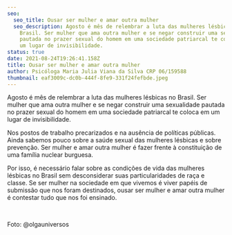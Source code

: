 ```yaml
---
seo:
  seo_title: Ousar ser mulher e amar outra mulher
  seo_description: Agosto é mês de relembrar a luta das mulheres lésbicas no
    Brasil. Ser mulher que ama outra mulher e se negar construir uma sexualidade
    pautada no prazer sexual do homem em uma sociedade patriarcal te coloca em
    um lugar de invisibilidade.
status: true
date: 2021-08-24T19:26:41.158Z
title: Ousar ser mulher e amar outra mulher
author: Psicóloga Maria Julia Viana da Silva CRP 06/159588
thumbnail: eaf3009c-dc0b-444f-8fe9-331f24fefbde.jpeg
---
```

<!--StartFragment-->

Agosto é mês de relembrar a luta das mulheres lésbicas no Brasil. Ser mulher que ama outra mulher e se negar construir uma sexualidade pautada no prazer sexual do homem em uma sociedade patriarcal te coloca em um lugar de invisibilidade.

 Nos postos de trabalho precarizados e na ausência de políticas públicas. Ainda sabemos pouco sobre a saúde sexual das mulheres lésbicas e sobre prevenção. Ser mulher e amar outra mulher é fazer frente à constituição de uma família nuclear burguesa. 

Por isso, é necessário falar sobre as condições de vida das mulheres lésbicas no Brasil sem desconsiderar suas particularidades de raça e classe. Se ser mulher na sociedade em que vivemos é viver papéis de submissão que nos foram destinados, ousar ser mulher e amar outra mulher é contestar tudo que nos foi ensinado. 

 





Foto: @olgauniversos



<!--EndFragment-->